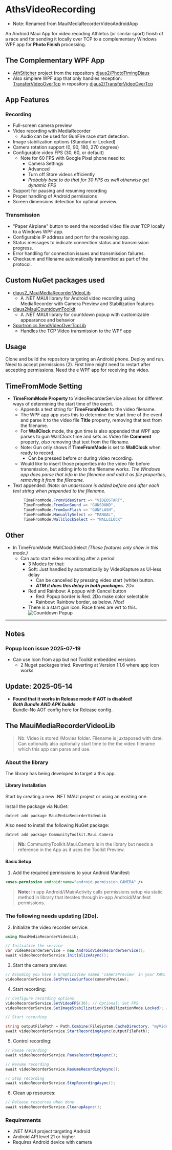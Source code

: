 ﻿# AthsVideoRecording  
- Note: Renamed from MauiMediaRecorderVideoAndroidApp

An Android Maui App for video recoding Athletcs (or similar sport) finish of a race and for sending it locally over TCP to a complementary Windows WPF app for **Photo Finish** processing.

## The Complementary WPF App

- [AthStitcher](https://github.com/djaus2/PhotoTimingDjaus/tree/master/AthStitcher)  project from the repository [djaus2/PhotoTimingDjaus](https://github.com/djaus2/PhotoTimingDjaus)
- Also simplere WPF app that only handles reception: [TransferVideoOverTcp](https://github.com/djaus2/TransferVideoOverTcp/tree/master/GetVideoWPFLibSample) in repository [djaus2/TransferVideoOverTcp](https://github.com/djaus2/TransferVideoOverTcp)

## App Features

### Recording

- Full-screen camera preview
- Video recording with MediaRecorder
  - Audio can be used for GunFire race start detection.
- Image stabilization options (Standard or Locked)
- Camera rotation support (0, 90, 180, 270 degrees)
- Configurable video FPS (30, 60, or default)
   - Note for 60 FPS with Google Pixel phone need to:
      - Camera Settings
      - Advanced
      - Turn off Store videos efficiently
      - _Probably best to do that for 30 FPS as well otherwise get dynamic FPS_
- Support for pausing and resuming recording
- Proper handling of Android permissions
- Screen dimensions detection for optimal preview.

### Transmission

- "Paper Airplane" button to send the recorded video file over TCP locally to a Windows WPF app.
- Configurable IP address and port for the receiving app.
- Status messages to indicate connection status and transmission progress.
- Error handling for connection issues and transmission failures.
- Checksum and filename automatically transmitted as part of the protocol.

## Custom NuGet packages used
- [djaus2_MauiMediaRecorderVideoLib](https://www.nuget.org/packages/djaus2_MauiMediaRecorderVideoLib/)
  - A .NET MAUI library for Android video recording using MediaRecorder with Camera Preview and Stabilization features
- [djaus2MauiCountdownToolkit](https://www.nuget.org/packages/djaus2MauiCountdownToolkit/)
  - A .NET MAUI library for countdown popup with customizable appearance and behavior
- [Sportronics.SendVideoOverTcpLib](https://www.nuget.org/packages/Sportronics.SendVideoOverTcpLib)
  - Handles the TCP Video transmission to the WPF app

## Usage

Clone and build the repository targeting an Android phone. Deploy and run.  Need to accept permissions (2).
First time might need to restart after accepting permissions.
Need the e WPF app for receiving the video.


## TimeFromMode Setting

- **TimeFromMode Property** to VideoRecorderService allows for different ways of determining the start time of the event.
  - Appends a text string for **TimeFromMode** to the video filename.
  - The WPF app app uses this to determine the start time of the event and parse it to the video file **Title** property, removing that text from the filename.
  - For **WallClock** mode, the gun time is also appended that WPF app parses to gun WallClock time and sets as Video file **Comment** property, _also_ removing that text from the filename.
  - Note: Gun only shows if **TimeFromMode** is set to **WallClock** when ready to record. 
    - Can be pressed before or during video recording.
  - Would like to insert those properties into the video file before transmission, but adding info to the filename works. 
   _The Windows app does parse that info in the filename and add it as file properties, removing it from the filename._
- Text appended: _(Note: an underscore is added before and after each text string when prepended to the filename._
```cs
        TimeFromMode.FromVideoStart => "VIDEOSTART",
        TimeFromMode.FromGunSound => "GUNSOUND",
        TimeFromMode.FromGunFlash => "GUNFLASH",
        TimeFromMode.ManuallySelect => "MANUAL",
        TimeFromMode.WallClockSelect => "WALLCLOCK"
```

## Other
- In TimeFromMode WallClockSelect
_(These features only show in this mode.)_
  - Can auto start video recording after a period
    - 3 Modes for that:
    - Soft: Just handled by automatically by VideoKapture as UI-less delay
        - Can be cancelled by pressing video start (white) button.
        - ***ATM it does this delay in both packages.*** 2Do
    - Red and Rainbow:  A popup with Cancel button
        - Red: Popup border is Red. 2Do make color selectable
        - Rainbow: Rainbow border, as below. _Nice!_
    - There is a start gun icon. Race times are wrt to this.  
![Countdown Popup](https://raw.githubusercontent.com/djaus2/MauiCountdownToolkit/master/Popup1.png)


 ---

 ## Notes

### Popup Icon issue 2025-07-19
- Can use Icon from app but not Toolkit embedded versions
  - 2 Nuget packages tried. Reverting at Version 1.1.6 where app icon works

## Update: 2025-05-14

- **Found that it works in Release mode if AOT is disabled!  
_Both Bundle AND APK builds_**  
Bundle-No AOT config here for Release config.

## The MauiMediaRecorderVideoLib

> Nb: Video is stored /Movies folder. Filename is juxtaposed with date. Can optionally also optionally 
start time to the the video filename which this app can parse and use.

### About the library
The library has being developed to target a this app.



#### Library Installation

Start by creating a new .NET MAUI project or using an existing one.

Install the package via NuGet:

```shell
dotnet add package MauiMediaRecorderVideoLib
```

Also need to install the following NuGet package:

```shell
dotnet add package CommunityToolkit.Maui.Camera
```

> **Nb:** CommunityToolkit.Maui.Camera is in the library but needs a reference in 
the App as it uses the Toolkit Preview.


#### Basic Setup

 
 1. Add the required permissions to your Android Manifest:  


```xml
<uses-permission android:name="android.permission.CAMERA" />
```

> **Note:** In app Android//MainActivity calls permissions setup via static 
method in library that iterates through in-app Android/Manifest permissions.

### The following needs updating (2Do).

  2. Initialize the video recorder service:

  ```csharp
  using MauiMediaRecorderVideoLib;

// Initialize the service
var videoRecorderService = new AndroidVideoRecorderService();
await videoRecorderService.InitializeAsync();
```

 3. Start the camera preview:
```csharp
// Assuming you have a GraphicsView named 'cameraPreview' in your XAML
videoRecorderService.SetPreviewSurface(cameraPreview);
```

 4. Start recording:

```csharp
// Configure recording options
videoRecorderService.SetVideoFPS(30); // Optional: Set FPS
videoRecorderService.SetImageStabilization(StabilizationMode.Locked); // Optional: Set stabilization

// Start recording

string outputFilePath = Path.Combine(FileSystem.CacheDirectory, "myVideo.mp4");
await videoRecorderService.StartRecordingAsync(outputFilePath);
```
 5. Control recording:
```csharp
// Pause recording
await videoRecorderService.PauseRecordingAsync();

// Resume recording
await videoRecorderService.ResumeRecordingAsync();

// Stop recording
await videoRecorderService.StopRecordingAsync();
```
 6. Clean up resources:
 ```csharp
 // Release resources when done
await videoRecorderService.CleanupAsync();
```

### Requirements

- .NET MAUI project targeting Android
- Android API level 21 or higher
- Requires Android device with camera

